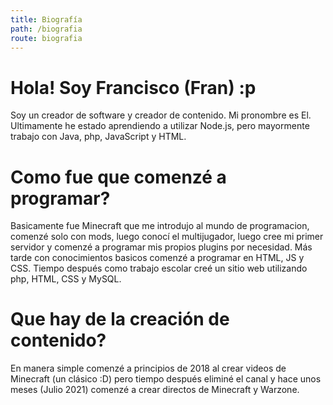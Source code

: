```yaml
---
title: Biografía
path: /biografia
route: biografia
---
```


<div class="mx-5">
    <h1 class="text-2xl text-brand-500 dark:text-brand-600">Hola! Soy Francisco (Fran) :p</h1>
    <p class="text-brand-500 dark:text-brand-600">Soy un creador de software y creador de contenido. Mi pronombre es <span class="text-brand-300">El</span>. Ultimamente he estado aprendiendo a utilizar Node.js, pero mayormente trabajo con Java, php, JavaScript y HTML.</p>
    <h1 class="text-2xl text-brand-500 dark:text-brand-600 mt-10">Como fue que comenzé a programar?</h1>
    <p class="text-brand-500 dark:text-brand-600">Basicamente fue Minecraft que me introdujo al mundo de programacion, comenzé solo con mods, luego conocí el multijugador, luego cree mi primer servidor y comenzé a programar mis propios plugins por necesidad. Más tarde con conocimientos basicos comenzé a programar en HTML, JS y CSS. Tiempo después como trabajo escolar creé un sitio web utilizando php, HTML, CSS y MySQL.</p>
    <h1 class="text-2xl text-brand-500 dark:text-brand-600 mt-10">Que hay de la creación de contenido?</h1>
    <p class="text-brand-500 dark:text-brand-600">En manera simple comenzé a principios de 2018 al crear videos de Minecraft (un clásico :D) pero tiempo después eliminé el canal y hace unos meses (Julio 2021) comenzé a crear directos de Minecraft y Warzone.</p>
</div>